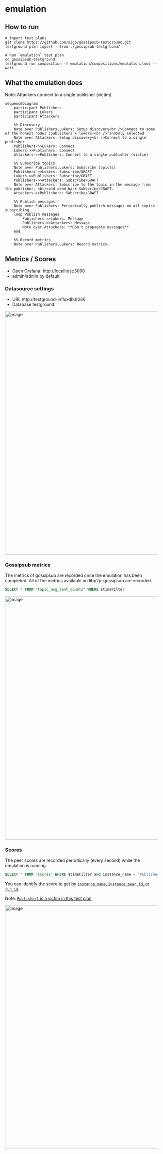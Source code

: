 # emulation

## How to run

```shell
# Import test plans
git clone https://github.com/sigp/gossipsub-testground.git
testground plan import --from ./gossipsub-testground/

# Run `emulation` test plan
cd gossipsub-testground
testground run composition -f emulation/compositions/emulation.toml --wait
```

## What the emulation does

Note: Attackers connect to a single publisher (victim).

```mermaid
sequenceDiagram
    participant Publishers
    participant Lukers
    participant Attackers

    %% Discovery
    Note over Publishers,Lukers: Setup discovery<br />Connect to some of the honest nodes (publishers + lukers)<br />randomly selected
    Note over Attackers: Setup discovery<br />Connect to a single publisher
    Publishers->>Lukers: Connect
    Lukers->>Publishers: Connect
    Attackers->>Publishers: Connect to a single publisher (victim)

    %% Subscribe topics
    Note over Publishers,Lukers: Subscribe topic(s)
    Publishers->>Lukers: Subscribe/GRAFT
    Lukers->>Publishers: Subscribe/GRAFT
    Publishers->>Attackers: Subscribe/GRAFT
    Note over Attackers: Subscribe to the topic in the message from the publisher, <br/>and send back Subscribe/GRAFT.
    Attackers->>Publishers: Subscribe/GRAFT

    %% Publish messages
    Note over Publishers: Periodically publish messages on all topics subscribing.
    loop Publish messages
        Publishers->>Lukers: Message
        Publishers->>Attackers: Message
        Note over Attackers: **Don't propagate messages**
    end

    %% Record metrics
    Note over Publishers,Lukers: Record metrics.
```

## Metrics / Scores

- Open Grafana: http://localhost:3000
- admin/admin by default

### Datasource settings

- URL http://testground-influxdb:8086
- Database testground

<img width="800" alt="image" src="https://user-images.githubusercontent.com/1885716/186311134-8980bb82-3e59-469d-a752-8c4442257862.png">

### Gossipsub metrics

The metrics of gossipsub are recorded once the emulation has been completed. All of the metrics available on libp2p-gossipsub are recorded.

```sql
SELECT * FROM "topic_msg_sent_counts" WHERE $timeFilter 
```

<img width="800" alt="image" src="https://user-images.githubusercontent.com/1885716/187597882-4ff2d68b-88d4-4f51-ac32-87fe8d85d536.png">


### Scores

The peer scores are recorded periodically (every second) while the emulation is running.

```sql
SELECT * FROM "scores" WHERE $timeFilter and instance_name = 'Publisher1' and run_id = 'cc7gl2k3r49i9pbqr9ng'
```

You can identify the score to get by [`instance_name`, `instance_peer_id`, or `run_id`](https://github.com/ackintosh/gossipsub-testground/blob/test-plan-emulation/emulation/src/honest.rs#L408-L410).

Note: [`Publisher1` is a victim in this test plan](https://github.com/ackintosh/gossipsub-testground/blob/0d715d79e0a75300e30fdacf97c7d9961fd6f5af/emulation/src/attacker.rs#L76).

<img width="800" alt="image" src="https://user-images.githubusercontent.com/1885716/187617292-81e387f0-04c5-4e93-9e30-f8fbc6eadf3b.png">
